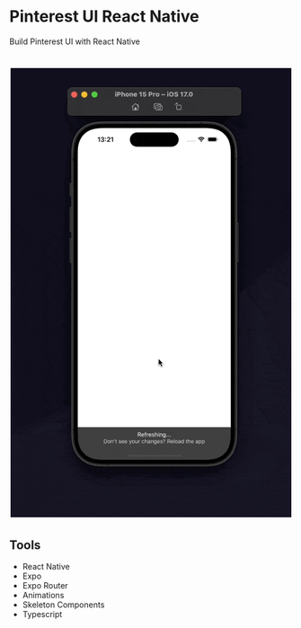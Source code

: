 # Pinterest UI React Native

Build Pinterest UI with React Native

<h1 align="center">
  <img alt="Pinterest" src=".github/screen.gif" />
</h1>

## Tools
- React Native
- Expo 
- Expo Router
- Animations
- Skeleton Components
- Typescript
